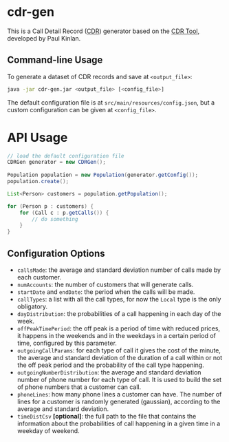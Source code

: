 # cdr-gen

This is a Call Detail Record ([CDR](http://en.wikipedia.org/wiki/Call_detail_record)) generator based on the [CDR Tool](http://paul.kinlan.me/call-detail-record-cdr-generation-tool/), developed by Paul Kinlan.

## Command-line Usage

To generate a dataset of CDR records and save at `<output_file>`:

```bash
java -jar cdr-gen.jar <output_file> [<config_file>]
```

The default configuration file is at `src/main/resources/config.json`, but a custom configuration can be given at `<config_file>`.

# API Usage

```java
// load the default configuration file
CDRGen generator = new CDRGen();
        
Population population = new Population(generator.getConfig());
population.create();

List<Person> customers = population.getPopulation();

for (Person p : customers) {
    for (Call c : p.getCalls()) {
        // do something
    }
}
```

## Configuration Options

- `callsMade`: the average and standard deviation number of calls made by each customer.
- `numAccounts`: the number of customers that will generate calls.
- `startDate` and `endDate`: the period when the calls will be made.
- `callTypes`: a list with all the call types, for now the `Local` type is the only obligatory.
- `dayDistribution`: the probabilities of a call happening in each day of the week.
- `offPeakTimePeriod`: the off peak is a period of time with reduced prices, it happens in the weekends and in the weekdays in a certain period of time, configured by this parameter.
- `outgoingCallParams`: for each type of call it gives the cost of the minute, the average and standard deviation of the duration of a call within or not the off peak period and the probability of the call type happening.
- `outgoingNumberDistribution`: the average and standard deviation number of phone number for each type of call. It is used to build the set of phone numbers that a customer can call.
- `phoneLines`: how many phone lines a customer can have. The number of lines for a customer is randomly generated (gaussian), according to the average and standard deviation.
- `timeDistCsv` **[optional]**: the full path to the file that contains the information about the probabilities of call happening in a given time in a weekday of weekend.